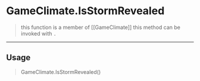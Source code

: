 # GameClimate.IsStormRevealed
> this function is a member of [[GameClimate]]
> this method can be invoked with `.`
-----
## Usage
> GameClimate.IsStormRevealed()

